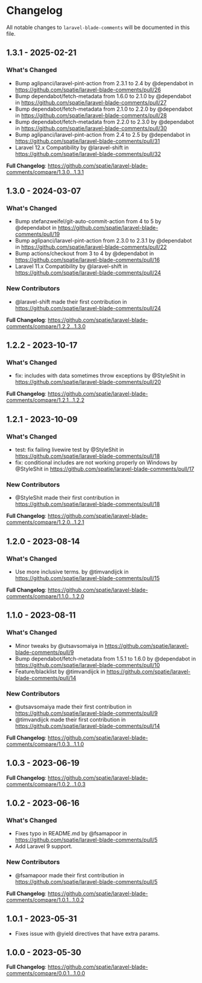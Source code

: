 # Changelog

All notable changes to `laravel-blade-comments` will be documented in this file.

## 1.3.1 - 2025-02-21

### What's Changed

* Bump aglipanci/laravel-pint-action from 2.3.1 to 2.4 by @dependabot in https://github.com/spatie/laravel-blade-comments/pull/26
* Bump dependabot/fetch-metadata from 1.6.0 to 2.1.0 by @dependabot in https://github.com/spatie/laravel-blade-comments/pull/27
* Bump dependabot/fetch-metadata from 2.1.0 to 2.2.0 by @dependabot in https://github.com/spatie/laravel-blade-comments/pull/28
* Bump dependabot/fetch-metadata from 2.2.0 to 2.3.0 by @dependabot in https://github.com/spatie/laravel-blade-comments/pull/30
* Bump aglipanci/laravel-pint-action from 2.4 to 2.5 by @dependabot in https://github.com/spatie/laravel-blade-comments/pull/31
* Laravel 12.x Compatibility by @laravel-shift in https://github.com/spatie/laravel-blade-comments/pull/32

**Full Changelog**: https://github.com/spatie/laravel-blade-comments/compare/1.3.0...1.3.1

## 1.3.0 - 2024-03-07

### What's Changed

* Bump stefanzweifel/git-auto-commit-action from 4 to 5 by @dependabot in https://github.com/spatie/laravel-blade-comments/pull/19
* Bump aglipanci/laravel-pint-action from 2.3.0 to 2.3.1 by @dependabot in https://github.com/spatie/laravel-blade-comments/pull/22
* Bump actions/checkout from 3 to 4 by @dependabot in https://github.com/spatie/laravel-blade-comments/pull/16
* Laravel 11.x Compatibility by @laravel-shift in https://github.com/spatie/laravel-blade-comments/pull/24

### New Contributors

* @laravel-shift made their first contribution in https://github.com/spatie/laravel-blade-comments/pull/24

**Full Changelog**: https://github.com/spatie/laravel-blade-comments/compare/1.2.2...1.3.0

## 1.2.2 - 2023-10-17

### What's Changed

- fix: includes with data sometimes throw exceptions by @StyleShit in https://github.com/spatie/laravel-blade-comments/pull/20

**Full Changelog**: https://github.com/spatie/laravel-blade-comments/compare/1.2.1...1.2.2

## 1.2.1 - 2023-10-09

### What's Changed

- test: fix failing livewire test by @StyleShit in https://github.com/spatie/laravel-blade-comments/pull/18
- fix: conditional includes are not working properly on Windows by @StyleShit in https://github.com/spatie/laravel-blade-comments/pull/17

### New Contributors

- @StyleShit made their first contribution in https://github.com/spatie/laravel-blade-comments/pull/18

**Full Changelog**: https://github.com/spatie/laravel-blade-comments/compare/1.2.0...1.2.1

## 1.2.0 - 2023-08-14

### What's Changed

- Use more inclusive terms. by @timvandijck in https://github.com/spatie/laravel-blade-comments/pull/15

**Full Changelog**: https://github.com/spatie/laravel-blade-comments/compare/1.1.0...1.2.0

## 1.1.0 - 2023-08-11

### What's Changed

- Minor tweaks by @utsavsomaiya in https://github.com/spatie/laravel-blade-comments/pull/9
- Bump dependabot/fetch-metadata from 1.5.1 to 1.6.0 by @dependabot in https://github.com/spatie/laravel-blade-comments/pull/10
- Feature/blacklist by @timvandijck in https://github.com/spatie/laravel-blade-comments/pull/14

### New Contributors

- @utsavsomaiya made their first contribution in https://github.com/spatie/laravel-blade-comments/pull/9
- @timvandijck made their first contribution in https://github.com/spatie/laravel-blade-comments/pull/14

**Full Changelog**: https://github.com/spatie/laravel-blade-comments/compare/1.0.3...1.1.0

## 1.0.3 - 2023-06-19

**Full Changelog**: https://github.com/spatie/laravel-blade-comments/compare/1.0.2...1.0.3

## 1.0.2 - 2023-06-16

### What's Changed

- Fixes typo in README.md by @fsamapoor in https://github.com/spatie/laravel-blade-comments/pull/5
- Add Laravel 9 support.

### New Contributors

- @fsamapoor made their first contribution in https://github.com/spatie/laravel-blade-comments/pull/5

**Full Changelog**: https://github.com/spatie/laravel-blade-comments/compare/1.0.1...1.0.2

## 1.0.1 - 2023-05-31

- Fixes issue with @yield directives that have extra params.

## 1.0.0 - 2023-05-30

**Full Changelog**: https://github.com/spatie/laravel-blade-comments/compare/0.0.1...1.0.0
